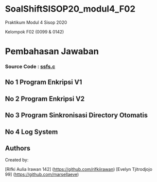 # SoalShiftSISOP20_modul4_F02
Praktikum Modul 4 Sisop 2020

Kelompok F02 (0099 &amp; 0142)

# Pembahasan Jawaban

### Source Code : [ssfs.c](https://github.com/rifkiirawan/SoalShiftSISOP20_modul4_F02/blob/master/ssfs.c)

## No 1 Program Enkripsi V1

## No 2 Program Enkripsi V2

## No 3 Program Sinkronisasi Directory Otomatis

## No 4 Log System

## Authors

Created by:

[Rifki Aulia Irawan 142] (https://github.com/rifkiirawan)
[Evelyn Tjitrodjojo 99] (https://github.com/marsellaeve)
